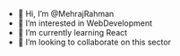 - 👋 Hi, I’m @MehrajRahman
- 👀 I’m interested in WebDevelopment
- 🌱 I’m currently learning React
- 💞️ I’m looking to collaborate on this sector


<!---
MehrajRahman/MehrajRahman is a ✨ special ✨ repository because its `README.md` (this file) appears on your GitHub profile.
You can click the Preview link to take a look at your changes.
--->
